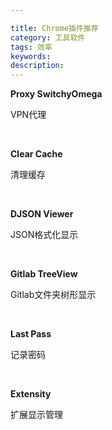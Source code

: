 ```yaml
---

title: Chrome插件推荐
category: 工具软件
tags: 效率
keywords:
description:
---
```


**Proxy SwitchyOmega**

VPN代理

<br/>

**Clear Cache**

清理缓存

<br/>

**DJSON Viewer**

JSON格式化显示

<br/>

**Gitlab TreeView**

Gitlab文件夹树形显示

<br/>

**Last Pass**

记录密码

<br/>

**Extensity**

扩展显示管理